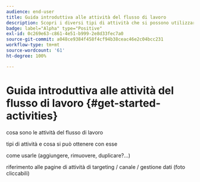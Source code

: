 ```yaml
---
audience: end-user
title: Guida introduttiva alle attività del flusso di lavoro
description: Scopri i diversi tipi di attività che si possono utilizzare per creare flussi di lavoro in Adobe Campaign Web
badge: label="Alpha" type="Positive"
exl-id: 0c269e63-c861-4e51-b999-2e8d33fec7a0
source-git-commit: a048ce9384f458f4cf94b38ceac46e2c04bcc231
workflow-type: tm+mt
source-wordcount: '61'
ht-degree: 100%

---
```


# Guida introduttiva alle attività del flusso di lavoro {#get-started-activities}

cosa sono le attività del flusso di lavoro

tipi di attività e cosa si può ottenere con esse

come usarle (aggiungere, rimuovere, duplicare?...)

riferimento alle pagine di attività di targeting / canale / gestione dati (foto cliccabili)
